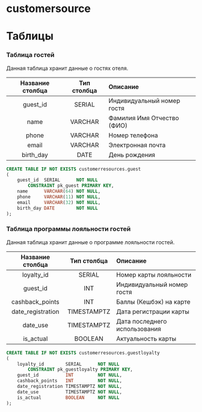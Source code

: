 # customersource



# Таблицы
### Таблица гостей
Данная таблица хранит данные о гостях отеля.

| Название столбца | Тип столбца | Описание                   |
|:----------------:|:-----------:|:---------------------------|
|     guest_id     |   SERIAL    | Индивидуальный номер гостя |
|       name       |   VARCHAR   | Фамилия Имя Отчество (ФИО) |
|      phone       |   VARCHAR   | Номер телефона             |
|      email       |   VARCHAR   | Электронная почта          |
|    birth_day     |    DATE     | День рождения              |
```sql
CREATE TABLE IF NOT EXISTS customerresources.guest
(
    guest_id  SERIAL      NOT NULL
        CONSTRAINT pk_guest PRIMARY KEY,
    name      VARCHAR(64) NOT NULL,
    phone     VARCHAR(11) NOT NULL,
    email     VARCHAR(32) NOT NULL,
    birth_day DATE        NOT NULL
);
```

### Таблица программы лояльности гостей
Данная таблица хранит данные о программе лояльности гостей.  

| Название столбца  | Тип столбца | Описание                      |
|:-----------------:|:-----------:|:------------------------------|
|    loyalty_id     |   SERIAL    | Номер карты лояльности        |
|     guest_id      |     INT     | Индивидуальный номер гостя    |
|  cashback_points  |     INT     | Баллы (Кешбэк) на карте       |
| date_registration | TIMESTAMPTZ | Дата регистрации карты        |
|     date_use      | TIMESTAMPTZ | Дата последнего использования |
|     is_actual     |   BOOLEAN   | Актуальность карты            |
```sql
CREATE TABLE IF NOT EXISTS customerresources.guestloyalty
(
    loyalty_id        SERIAL      NOT NULL
        CONSTRAINT pk_guestloyalty PRIMARY KEY,
    guest_id          INT         NOT NULL,
    cashback_points   INT         NOT NULL,
    date_registration TIMESTAMPTZ NOT NULL,
    date_use          TIMESTAMPTZ NOT NULL,
    is_actual         BOOLEAN     NOT NULL
);
```